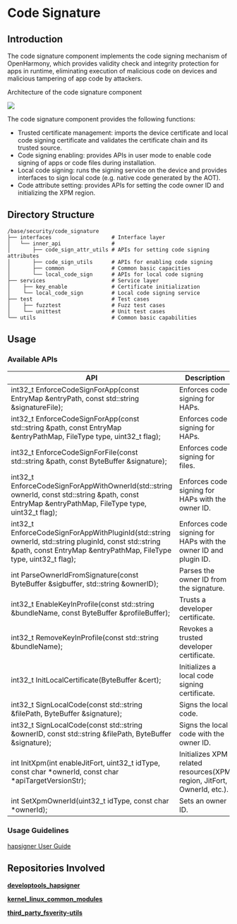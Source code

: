 # Code Signature

## Introduction

The code signature component implements the code signing mechanism of OpenHarmony, which provides validity check and integrity protection for apps in runtime, eliminating execution of malicious code on devices and malicious tampering of app code by attackers.

Architecture of the code signature component

![](figures/codesign_en.png)

The code signature component provides the following functions:

- Trusted certificate management: imports the device certificate and local code signing certificate and validates the certificate chain and its trusted source.
- Code signing enabling: provides APIs in user mode to enable code signing of apps or code files during installation.
- Local code signing: runs the signing service on the device and provides interfaces to sign local code (e.g. native code generated by the AOT).
- Code attribute setting: provides APIs for setting the code owner ID and initializing the XPM region.

## Directory Structure

```
/base/security/code_signature
├── interfaces                   # Interface layer
│   └── inner_api                #
│       ├── code_sign_attr_utils # APIs for setting code signing attributes
│       ├── code_sign_utils      # APIs for enabling code signing
│       ├── common               # Common basic capacities
│       └── local_code_sign      # APIs for local code signing
├── services                     # Service layer
│    ├── key_enable              # Certificate initialization
│    └── local_code_sign         # Local code signing service
├── test                         # Test cases
│    ├── fuzztest                # Fuzz test cases
│    └── unittest                # Unit test cases
└── utils                        # Common basic capabilities
```

## Usage
### Available APIs

| **API**| **Description**|
| --- | --- |
| int32_t EnforceCodeSignForApp(const EntryMap &entryPath, const std::string &signatureFile); | Enforces code signing for HAPs.|
| int32_t EnforceCodeSignForApp(const std::string &path, const EntryMap &entryPathMap, FileType type, uint32_t flag); | Enforces code signing for HAPs.|
| int32_t EnforceCodeSignForFile(const std::string &path, const ByteBuffer &signature); | Enforces code signing for files.|
| int32_t EnforceCodeSignForAppWithOwnerId(std::string ownerId, const std::string &path, const EntryMap &entryPathMap, FileType type, uint32_t flag); | Enforces code signing for HAPs with the owner ID.|
| int32_t EnforceCodeSignForAppWithPluginId(std::string ownerId, std::string pluginId, const std::string &path, const EntryMap &entryPathMap, FileType type, uint32_t flag); | Enforces code signing for HAPs with the owner ID and plugin ID. |
| int ParseOwnerIdFromSignature(const ByteBuffer &sigbuffer, std::string &ownerID); | Parses the owner ID from the signature.|
| int32_t EnableKeyInProfile(const std::string &bundleName, const ByteBuffer &profileBuffer); | Trusts a developer certificate.|
| int32_t RemoveKeyInProfile(const std::string &bundleName); | Revokes a trusted developer certificate.|
| int32_t InitLocalCertificate(ByteBuffer &cert); | Initializes a local code signing certificate.|
| int32_t SignLocalCode(const std::string &filePath, ByteBuffer &signature); | Signs the local code.|
| int32_t SignLocalCode(const std::string &ownerID, const std::string &filePath, ByteBuffer &signature); | Signs the local code with the owner ID.|
| int InitXpm(int enableJitFort, uint32_t idType, const char *ownerId, const char *apiTargetVersionStr); | Initializes XPM related resources(XPM region, JitFort, OwnerId, etc.).|
| int SetXpmOwnerId(uint32_t idType, const char *ownerId); | Sets an owner ID.|

### Usage Guidelines

[hapsigner User Guide](https://gitee.com/openharmony/developtools_hapsigner/blob/master/README.md)

## Repositories Involved

**[developtools\_hapsigner](https://gitee.com/openharmony/developtools_hapsigner/blob/master/README.md)**

**[kernel_linux_common_modules](https://gitee.com/openharmony/kernel_linux_common_modules)**

**[third\_party\_fsverity-utils](https://gitee.com/openharmony/third_party_fsverity-utils/blob/master/README.md)**
